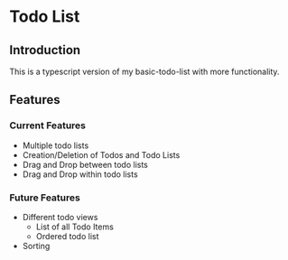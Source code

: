 # Todo List

## Introduction
This is a typescript version of my basic-todo-list with more functionality.

## Features
### Current Features
* Multiple todo lists
* Creation/Deletion of Todos and Todo Lists
* Drag and Drop between todo lists
* Drag and Drop within todo lists

### Future Features
* Different todo views
  * List of all Todo Items
  * Ordered todo list
* Sorting
